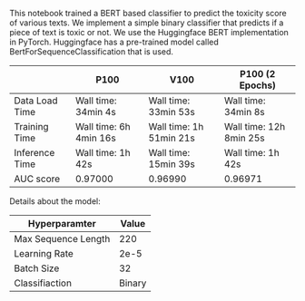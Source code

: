 This notebook trained a BERT based classifier to predict the toxicity score of various texts. We implement a simple binary
classifier that predicts if a piece of text is toxic or not. We use the Huggingface BERT implementation in PyTorch. 
Huggingface has a pre-trained model called BertForSequenceClassification that is used.


|                | P100                   | V100                    | P100 (2 Epochs)         |
|----------------|------------------------|-------------------------|-------------------------|
| Data Load Time | Wall time: 34min 4s    | Wall time: 33min 53s    | Wall time: 34min 8s     |
| Training Time  | Wall time: 6h 4min 16s | Wall time: 1h 51min 21s | Wall time: 12h 8min 25s |
| Inference Time | Wall time: 1h 42s      | Wall time: 15min 39s    | Wall time: 1h 42s       |
| AUC score      | 0.97000                | 0.96990                 | 0.96971                 |


Details about the model:

| Hyperparamter       | Value  |
|---------------------|--------|
| Max Sequence Length | 220    |
| Learning Rate       | 2e-5   |
| Batch Size          | 32     |
| Classifiaction      | Binary |
